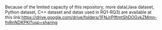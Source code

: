 Because of the limited capacity of this repository, more data(Java dataset, Python dataset, C++ dataset and datas used in RQ1-RQ3) are available at this link:https://drive.google.com/drive/folders/1FNJrPlftmtShDOGvkZMmn-fnRnNDKPKl?usp=sharing
